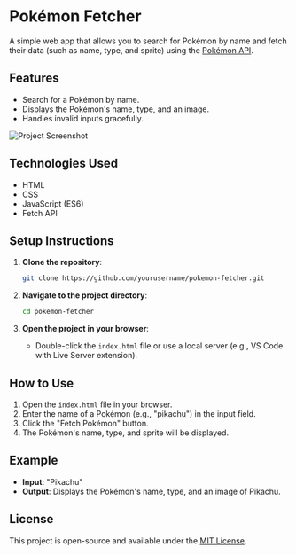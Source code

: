 
# Pokémon Fetcher

A simple web app that allows you to search for Pokémon by name and fetch their data (such as name, type, and sprite) using the [Pokémon API](https://pokeapi.co/).

## Features

- Search for a Pokémon by name.
- Displays the Pokémon's name, type, and an image.
- Handles invalid inputs gracefully.

![Project Screenshot](images/project-screenshot.png)  <!-- Replace with your actual image path -->

## Technologies Used

- HTML
- CSS
- JavaScript (ES6)
- Fetch API

## Setup Instructions

1. **Clone the repository**:
   ```bash
   git clone https://github.com/yourusername/pokemon-fetcher.git
   ```

2. **Navigate to the project directory**:
   ```bash
   cd pokemon-fetcher
   ```

3. **Open the project in your browser**:
   - Double-click the `index.html` file or use a local server (e.g., VS Code with Live Server extension).

## How to Use

1. Open the `index.html` file in your browser.
2. Enter the name of a Pokémon (e.g., "pikachu") in the input field.
3. Click the "Fetch Pokémon" button.
4. The Pokémon's name, type, and sprite will be displayed.

## Example

- **Input**: "Pikachu"
- **Output**: Displays the Pokémon's name, type, and an image of Pikachu.

## License

This project is open-source and available under the [MIT License](LICENSE).
